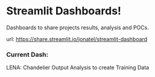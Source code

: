 # Streamlit Dashboards!

Dashboards to share projects results, analysis and POCs.

url: https://share.streamlit.io/jonatel/streamlit-dashboard

### Current Dash: 
LENA: Chandelier Output Analysis to create Training Data
